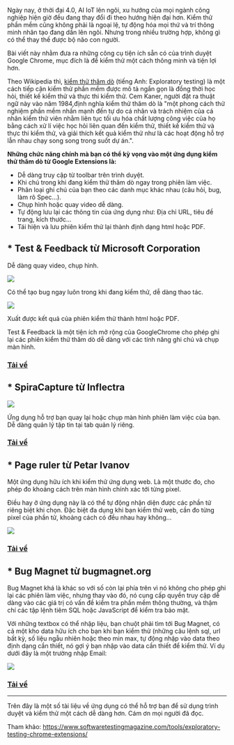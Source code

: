 Ngày nay, ở thời đại 4.0, AI IoT lên ngôi, xu hướng của mọi ngành công nghiệp hiện giờ đều đang thay đổi đi theo hướng hiện đại hơn. Kiểm thử phần mềm cũng không phải là ngoại lệ, tự động hóa mọi thứ và trí thông minh nhân tạo đang dần lên ngôi. Nhưng trong nhiều trường hợp, không gì có thể thay thế được bộ não con người. 

Bài viết này nhằm đưa ra những công cụ tiện ích sẵn có của trình duyệt Google Chrome, mục đích là để kiểm thử một cách thông minh và tiện lợi hơn.

Theo Wikipedia thì, [kiểm thử thăm dò](https://vi.wikipedia.org/wiki/Ki%E1%BB%83m_th%E1%BB%AD_th%C4%83m_d%C3%B2) (tiếng Anh: Exploratory testing) là một cách tiếp cận kiểm thử phần mềm được mô tả ngắn gọn là đồng thời học hỏi, thiết kế kiểm thử và thực thi kiểm thử. Cem Kaner, người đặt ra thuật ngữ này vào năm 1984,định nghĩa kiểm thử thăm dò là "một phong cách thử nghiệm phần mềm nhấn mạnh đến tự do cá nhân và trách nhiệm của cá nhân kiểm thử viên nhằm liên tục tối ưu hóa chất lượng công việc của họ bằng cách xử lí việc học hỏi liên quan đến kiểm thử, thiết kế kiểm thử và thực thi kiểm thử, và giải thích kết quả kiểm thử như là các hoạt động hỗ trợ lẫn nhau chạy song song trong suốt dự án.". 

**Những chức năng chính mà bạn có thể kỳ vọng vào một ứng dụng kiểm thử thăm dò từ Google Extensions là:**
* Dễ dàng truy cập từ toolbar trên trình duyệt.
* Khi chú trong khi đang kiểm thử thăm dò ngay trong phiên làm việc.
* Phân loại ghi chú của bạn theo các danh mục khác nhau (câu hỏi, bug, làm rõ Spec...).
* Chụp hình hoặc quay video dễ dàng.
* Tự động lưu lại các thông tin của ứng dụng như: Địa chỉ URL, tiêu đề trang, kích thước...
* Tái hiện và lưu phiên kiểm thử lại thành định dạng html hoặc PDF.

## * Test & Feedback từ Microsoft Corporation

Dễ dàng quay video, chụp hình.

![](https://images.viblo.asia/1eb09788-5bd3-421f-99c4-3f84b9198e2e.PNG)

Có thể tạo bug ngay luôn trong khi đang kiểm thử, dễ dàng thao tác.

![](https://images.viblo.asia/4bdf1a46-0517-41a8-b3c6-2a3472ead442.PNG)

Xuất được kết quả của phiên kiểm thử thành html hoặc PDF.

Test & Feedback là một tiện ích mở rộng của GoogleChrome cho phép ghi lại các phiên kiểm thử thăm dò dễ dàng với các tính năng ghi chú và chụp màn hình.

### [**Tải về**](https://chrome.google.com/webstore/detail/test-feedback/gnldpbnocfnlkkicnaplmkaphfdnlplb)

## * SpiraCapture từ Inflectra

![](https://images.viblo.asia/77a0fb16-399d-4a5e-9cce-6f0d189dcd32.JPG)

Ứng dụng hỗ trợ bạn quay lại hoặc chụp màn hình phiên làm việc của bạn. Dễ dàng quản lý tập tin tại tab quản lý riêng.

### [**Tải về**](https://chrome.google.com/webstore/detail/spiracapture-exploratory/naknodgmafmgdbpkjbanlgnhlpificmj)


## * Page ruler từ Petar Ivanov

Một ứng dụng hữu ích khi kiểm thử ứng dụng web. Là một thước đo, cho phép đo khoảng cách trên màn hình chính xác tới từng pixel. 

Điều hay ở ứng dụng này là có thể tự động nhận diện được các phần tử riêng biệt khi chọn. Đặc biệt đa dụng khi bạn kiểm thử web, cần đo từng pixel của phần tử, khoảng cách có đều nhau hay không...

![](https://images.viblo.asia/9ac10b04-ad19-407a-8e24-f65b17109b10.JPG)

### [**Tải về**](https://chrome.google.com/webstore/detail/page-ruler/emliamioobfffbgcfdchabfibonehkme)

## * Bug Magnet từ bugmagnet.org

Bug Magnet khá là khác so với số còn lại phía trên vì nó không cho phép ghi lại các phiên làm việc, nhưng thay vào đó, nó cung cấp quyền truy cập dễ dàng vào các giá trị có vấn đề kiểm tra phần mềm thông thường, và thậm chí các tập lệnh tiêm SQL hoặc JavaScript để kiểm tra bảo mật. 

Với những textbox có thể nhập liệu, bạn chuột phải tìm tới Bug Magnet, có cả một kho data hữu ích cho bạn khi bạn kiểm thử (những câu lệnh sql, url bất kỳ, số liệu ngẫu nhiên hoặc theo min max, tự động nhập vào data theo định dạng cần thiết, nó gợi ý bạn nhập vào data cần thiết để kiểm thử. Ví dụ dưới đây là một trường nhập Email:

![](https://images.viblo.asia/701ac395-43c2-43c2-b3c0-8ed801d34e76.JPG)

### [**Tải về**](https://chrome.google.com/webstore/detail/bug-magnet/efhedldbjahpgjcneebmbolkalbhckfi)

---
Trên đây là một số tài liệu về ứng dụng có thể hỗ trợ bạn để sử dụng trình duyệt và kiểm thử một cách dễ dàng hơn. Cám ơn mọi người đã đọc.

Tham khảo: https://www.softwaretestingmagazine.com/tools/exploratory-testing-chrome-extensions/